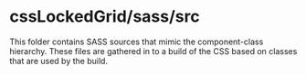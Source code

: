 # cssLockedGrid/sass/src

This folder contains SASS sources that mimic the component-class hierarchy. These files
are gathered in to a build of the CSS based on classes that are used by the build.
